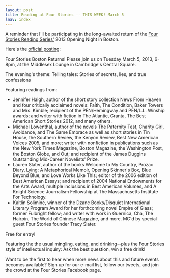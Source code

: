 ```yaml
---
layout: post
title: Reading at Four Stories -- THIS WEEK! March 5
lnav: index
---
```


A reminder that I'll be participating in the long-awaited return of the [Four Stories Reading Series'](http://www.fourstories.org/event-featured.html) 2013 Opening Night in Boston. 

Here's the [official posting](http://www.fourstories.org/event-featured.html):

Four Stories Boston Returns! Please join us on Tuesday March 5, 2013, 6-8pm, at the Middlesex Lounge in Cambridge's Central Square.

The evening's theme: Telling tales: Stories of secrets, lies, and true confessions

Featuring readings from:

- Jennifer Haigh, author of the short story collection News From Heaven and four critically acclaimed novels: Faith, The Condition, Baker Towers and Mrs. Kimble; recipient of the PEN/Hemingway and PEN/L.L. Winship awards; and writer with fiction in The Atlantic, Granta, The Best American Short Stories 2012, and many others.
- Michael Lowenthal, author of the novels The Paternity Test, Charity Girl, Avoidance, and The Same Embrace as well as short stories in Tin House, the Southern Review, the Kenyon Review, Best New American Voices 2005, and more; writer with nonfiction in publications such as the New York Times Magazine, Boston Magazine, the Washington Post, the Boston Globe, and Out; and recipient of the James Duggins Outstanding Mid-Career Novelists' Prize.
- Lauren Slater, author of the books Welcome to My Country, Prozac Diary, Lying: A Metaphorical Memoir, Opening Skinner's Box, Blue Beyond Blue, and Love Works Like This; editor of the 2006 edition of Best American Essays; and recipient of 2004 National Endowments for the Arts Award, multiple inclusions in Best American Volumes, and A Knight Science Journalism Fellowship at The Massachusetts Institute For Technology.
- Kaitlin Solimine, winner of the Dzanc Books/Disquiet International Literary Program Award for her forthcoming novel Empire of Glass; former Fulbright fellow; and writer with work in Guernica, Cha, The Hairpin, The World of Chinese Magazine, and more.
MC'd by special guest Four Stories founder Tracy Slater.

Free for entry!

Featuring the the usual mingling, eating, and drinking--plus the Four Stories style of intellectual inquiry: Ask the best question, win a free drink!

Want to be the first to hear when more news about this and future events becomes available? Sign up for our e-mail list, follow our tweets, and join the crowd at the Four Stories Facebook page.